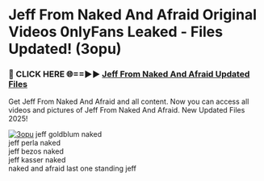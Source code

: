 # Jeff From Naked And Afraid Original Videos 0nlyFans Leaked - Files Updated! (3opu)

<h3>🔴 CLICK HERE 🌐==►► <a href="https://tinyurl.com/yckcrads" rel="nofollow">Jeff From Naked And Afraid Updated Files</a></h3>

Get Jeff From Naked And Afraid and all content. Now you can access all videos and pictures of Jeff From Naked And Afraid. New Updated Files 2025!

[![3opu](https://i.imgur.com/hpKpOFt.gif)](https://tinyurl.com/yckcrads)
jeff goldblum naked<br>
jeff perla naked<br>
jeff bezos naked<br>
jeff kasser naked<br>
naked and afraid last one standing jeff
